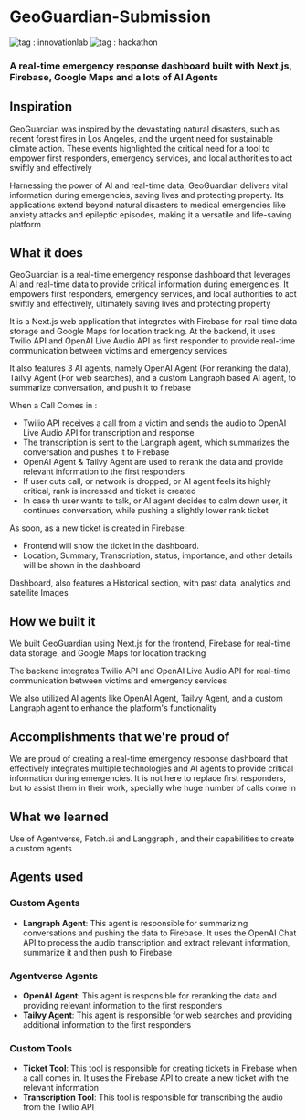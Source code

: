 # GeoGuardian-Submission
![tag : innovationlab](https://img.shields.io/badge/innovationlab-3D8BD3)
![tag : hackathon](https://img.shields.io/badge/hackathon-3D8BD3)

### A real-time emergency response dashboard built with Next.js, Firebase, Google Maps and a lots of AI Agents

## Inspiration
GeoGuardian was inspired by the devastating natural disasters, such as recent forest fires in Los Angeles, and the urgent need for sustainable climate action. These events highlighted the critical need for a tool to empower first responders, emergency services, and local authorities to act swiftly and effectively

Harnessing the power of AI and real-time data, GeoGuardian delivers vital information during emergencies, saving lives and protecting property. Its applications extend beyond natural disasters to medical emergencies like anxiety attacks and epileptic episodes, making it a versatile and life-saving platform

## What it does
GeoGuardian is a real-time emergency response dashboard that leverages AI and real-time data to provide critical information during emergencies. It empowers first responders, emergency services, and local authorities to act swiftly and effectively, ultimately saving lives and protecting property

It is a Next.js web application that integrates with Firebase for real-time data storage and Google Maps for location tracking. At the backend, it uses Twilio API and OpenAI Live Audio API as first responder to provide real-time communication between victims and emergency services

It also features 3 AI agents, namely OpenAI Agent (For reranking the data), Tailvy Agent (For web searches), and a custom Langraph based AI agent, to summarize conversation, and push it to firebase

When a Call Comes in :
* Twilio API receives a call from a victim and sends the audio to OpenAI Live Audio API for transcription and response
* The transcription is sent to the Langraph agent, which summarizes the conversation and pushes it to Firebase
* OpenAI Agent & Tailvy Agent are used to rerank the data and provide relevant information to the first responders
* If user cuts call, or network is dropped, or AI agent feels its highly critical, rank is increased and ticket is created
* In case th user wants to talk, or AI agent decides to calm down user, it continues conversation, while pushing a slightly lower rank ticket


As soon, as a new ticket is created in Firebase:
* Frontend will show the ticket in the dashboard.
* Location, Summary, Transcription, status, importance, and other details will be shown in the dashboard

Dashboard, also features a Historical section, with past data, analytics and satellite Images

## How we built it

We built GeoGuardian using Next.js for the frontend, Firebase for real-time data storage, and Google Maps for location tracking

The backend integrates Twilio API and OpenAI Live Audio API for real-time communication between victims and emergency services

We also utilized AI agents like OpenAI Agent, Tailvy Agent, and a custom Langraph agent to enhance the platform's functionality

## Accomplishments that we're proud of

We are proud of creating a real-time emergency response dashboard that effectively integrates multiple technologies and AI agents to provide critical information during emergencies. It is not here to replace first responders, but to assist them in their work, specially whe huge number of calls come in

## What we learned

Use of Agentverse, Fetch.ai and Langgraph , and their capabilities to create a custom agents 


## Agents used

### Custom Agents 
* **Langraph Agent**: This agent is responsible for summarizing conversations and pushing the data to Firebase. It uses the OpenAI Chat API to process the audio transcription and extract relevant information, summarize it and then push to Firebase

### Agentverse Agents
* **OpenAI Agent**: This agent is responsible for reranking the data and providing relevant information to the first responders
* **Tailvy Agent**: This agent is responsible for web searches and providing additional information to the first responders

### Custom Tools
* **Ticket Tool**: This tool is responsible for creating tickets in Firebase when a call comes in. It uses the Firebase API to create a new ticket with the relevant information
* **Transcription Tool**: This tool is responsible for transcribing the audio from the Twilio API


